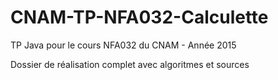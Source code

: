 # CNAM-TP-NFA032-Calculette
TP Java pour le cours NFA032 du CNAM - Année 2015

Dossier de réalisation complet avec algoritmes et sources
